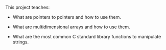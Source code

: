 This project teaches:

* What are pointers to pointers and how to use them.

* What are multidimensional arrays and how to use them.

* What are the most common C standard library functions to manipulate strings.
